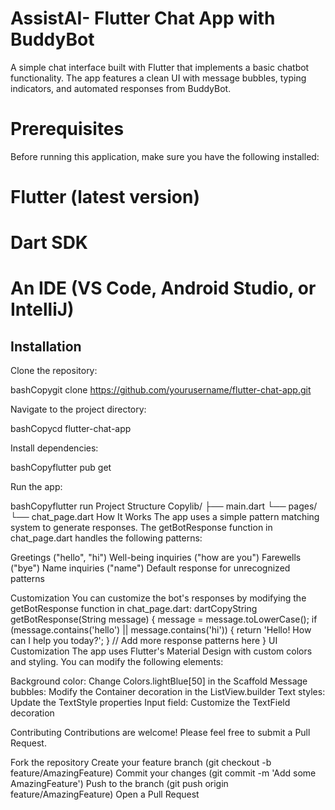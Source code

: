 # AssistAI- Flutter Chat App with BuddyBot
A simple chat interface built with Flutter that implements a basic chatbot functionality. The app features a clean UI with message bubbles, typing indicators, and automated responses from BuddyBot.

# Prerequisites
Before running this application, make sure you have the following installed:

# Flutter (latest version)
# Dart SDK
# An IDE (VS Code, Android Studio, or IntelliJ)


## Installation

Clone the repository:

bashCopygit clone https://github.com/yourusername/flutter-chat-app.git

Navigate to the project directory:

bashCopycd flutter-chat-app

Install dependencies:

bashCopyflutter pub get

Run the app:

bashCopyflutter run
Project Structure
Copylib/
  ├── main.dart
  └── pages/
      └── chat_page.dart
How It Works
The app uses a simple pattern matching system to generate responses. The getBotResponse function in chat_page.dart handles the following patterns:

Greetings ("hello", "hi")
Well-being inquiries ("how are you")
Farewells ("bye")
Name inquiries ("name")
Default response for unrecognized patterns

Customization
You can customize the bot's responses by modifying the getBotResponse function in chat_page.dart:
dartCopyString getBotResponse(String message) {
  message = message.toLowerCase();
  if (message.contains('hello') || message.contains('hi')) {
    return 'Hello! How can I help you today?';
  }
  // Add more response patterns here
}
UI Customization
The app uses Flutter's Material Design with custom colors and styling. You can modify the following elements:

Background color: Change Colors.lightBlue[50] in the Scaffold
Message bubbles: Modify the Container decoration in the ListView.builder
Text styles: Update the TextStyle properties
Input field: Customize the TextField decoration

Contributing
Contributions are welcome! Please feel free to submit a Pull Request.

Fork the repository
Create your feature branch (git checkout -b feature/AmazingFeature)
Commit your changes (git commit -m 'Add some AmazingFeature')
Push to the branch (git push origin feature/AmazingFeature)
Open a Pull Request
